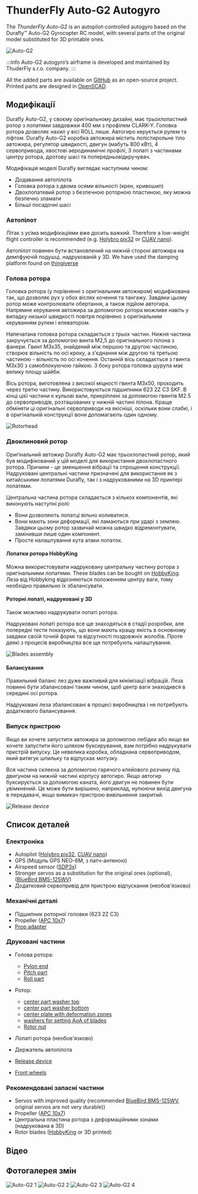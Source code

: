 # ThunderFly Auto-G2 Autogyro

The _ThunderFly Auto-G2_ is an autopilot-controlled autogyro based on the&#x20;
Durafly™ Auto-G2 Gyrocopter RC model, with several parts of the original model substituted for 3D printable ones.

![Auto-G2](../../assets/airframes/autogyro/auto-g2/autog2_title.jpg)

:::info
Auto-G2 autogyro’s airframe is developed and maintained by ThuderFly s.r.o. company.
:::

All the added parts are available on [GitHub](https://github.com/ThunderFly-aerospace/TF-G2/) as an open-source project.
Printed parts are designed in [OpenSCAD](https://www.openscad.org/).

## Модифікації

Durafly Auto-G2, у своєму оригінальному дизайні, має трьохлопастний ротор з лопатями завдовжки 400 мм з профілем CLARK-Y.
Головка ротора дозволяє нахил у вісі ROLL лише.
Автогиро керується рулем та ліфтом.
Durafly Auto-G2 коробка автожира містить полістирольне тіло автожира, регулятор швидкості, двигун (мабуть 800 кВт), 4 сервопривода, хвостові аеродинамічні профілі, 3 лопаті з частинами центру ротора, дротову шасі та попередньовідкручувач.

Модифікація моделі Durafly виглядає наступним чином:

- Додавання автопілота
- Головка ротора з двома осями вільності (крен, кривошип)
- Двохлопатевий ротор з безпечною роторною пластиною, яку можна безпечно зламати
- Більші посадочні шасі

### Автопілот

Літак з усіма модифікаціями вже досить важкий.
Therefore a low-weight flight controller is recommended (e.g. [Holybro pix32](../flight_controller/holybro_pix32.md) or [CUAV nano](../flight_controller/cuav_v5_nano.md)).

Автопілот повинен бути встановлений на нижній стороні автожира на демпфуючій подушці, надрукованій у 3D.
We have used the damping platform found on [thingiverse](https://www.thingiverse.com/thing:160655)

### Голова ротора

Головка ротора (у порівнянні з оригінальним автожиром) модифікована так, що дозволяє рух у обох віслях кочення та тангажу.
Завдяки цьому ротор може контролювати обертання, а також підйом автогира.
Напрямне керування автожира за допомогою ротора можливе навіть у випадку низької швидкості повітря порівняно з оригінальним керуванням рулем і елеватором.

Напечатана головка ротора складається з трьох частин.
Нижня частина закручується за допомогою винта М2,5 до оригінального пілона з фанери.
Гвинт M3x35, знайдений між першою та другою частиною, створює вільність по осі кроку, а з'єднання між другою та третьою частиною - вільність по осі кочення.
Останній вісь складається з гвинта M3x30 з самоблокуючою гайкою.
З боку ротора головка шурупа має велику площу шайби.

Вісь ротора, виготовлена з високої міцності гвинта M3x50, проходить через третю частину.
Використовуються підшипники 623 2Z C3 SKF.
В кінці цієї частини є кульові вали, прикріплені за допомогою гвинтів M2.5 до сервоприводів, розташованих у нижній частині пілона.
Краще обміняти ці оригінальні сервоприводи на якісніші, оскільки вони слабкі, і в оригінальній конструкції вони допомагають один одному.

![Rotorhead](../../assets/airframes/autogyro/auto-g2/modif_rh.png)

### Двоклиновий ротор

Оригінальний автожир Durafly Auto-G2 має трьохлопастний ротор, який був модифікований у цій моделі для використання двохлопастного ротора.
Причини - це зменшення вібрації та спрощення конструкції.
Надруковані центральні частини призначені для використання як з китайськими лопатями Durafly, так і з надрукованими на 3D принтері лопатями.

Центральна частина ротора складається з кількох компонентів, які виконують наступні ролі:

- Вони дозволяють лопатці вільно коливатися.
- Вони мають зони деформації, які ламаються при ударі з землею.
  Завдяки цьому ротор зазвичай можна швидко відремонтувати, замінивши лише один компонент.
- Просте налаштування кута атаки лопаток.

#### Лопатки ротора HobbyKing

Можна використовувати надруковану центральну частину ротора з оригінальними лопатями.
These blades can be bought on [HobbyKing](https://hobbyking.com/en_us/duraflytm-auto-g-gyrocopter-821mm-replacement-main-blade-1pcs-bag.html).
Леза від Hobbyking відрізняються положенням центру ваги, тому необхідно правильно їх збалансувати.

#### Роторні лопаті, надруковані у 3D

Також можливо надрукувати лопаті ротора.

Надруковані лопаті ротора все ще знаходяться в стадії розробки, але попередні тести показують, що вони мають кращу якість в основному завдяки своїй точній формі та відсутності поздовжніх жолобів.
Проте деякі з процесів виробництва все ще потребують налаштування.

![Blades assembly](../../assets/airframes/autogyro/auto-g2/modif_blade.png)

#### Балансування

Правильний баланс лез дуже важливий для мінімізації вібрацій.
Леза повинні бути збалансовані таким чином, щоб центр ваги знаходився в середині осі ротора.

Надруковані леза збалансовані в процесі виробництва і не потребують додаткового балансування.

### Випуск пристрою

Якщо ви хочете запустити автожира за допомогою лебідки або якщо ви хочете запустити його шляхом буксирування, вам потрібно надрукувати пристрій випуску.
Це невелика коробка, обладнана сервоприводом, який витягує шпильку та відпускає мотузку.

Вся частина склеєна за допомогою гарячого клейового розчину під двигуном на нижній частині корпусу автогиро.
Якщо автогир буксирується за допомогою каната, його двигун не повинен бути увімкнений.
Це може бути вирішено, наприклад, нулюючи вихід двигуна в передавачі, якщо вимикач пристрою вивільнення закритий.

![Release device](../../assets/airframes/autogyro/auto-g2/modif_release.png)

## Список деталей

### Електроніка

- Autopilot ([Holybro pix32](../flight_controller/holybro_pix32.md), [CUAV nano](../flight_controller/cuav_v5_nano.md))
- GPS (Модуль GPS NEO-6M, з патч-антеною)
- Airspeed sensor ([SDP3x](https://www.sensirion.com/en/flow-sensors/differential-pressure-sensors/worlds-smallest-differential-pressure-sensor/))
- Stronger servos as a substitution for the original ones (optional), ([BlueBird BMS-125WV](https://www.blue-bird-model.com/products_detail/411.htm))
- Додатковий сервопривід для пристрою відпускання (необов'язково)

### Механічні деталі

- Підшипник роторної головки (623 2Z C3)
- Propeller ([APC 10x7](https://www.apcprop.com/product/10x7e/))
- [Prop adapter](https://mpjet.com/shop/gb/prop-adapters/184-collet-prop-adapter-19-mm-4-mm-shaft-m629-standard.html)

### Друковані частини

- Голова ротора:
  - [Pylon end](https://github.com/ThunderFly-aerospace/Auto-G2/blob/master/CAD/stl/111_1001.stl)
  - [Pitch part](https://github.com/ThunderFly-aerospace/Auto-G2/blob/master/CAD/stl/111_1002.stl)
  - [Roll part](https://github.com/ThunderFly-aerospace/Auto-G2/blob/master/CAD/stl/111_1003.stl)

- Ротор:
  - [center part washer top](https://github.com/ThunderFly-aerospace/Auto-G2/blob/master/CAD/stl/111_1008.stl)
  - [center part washer bottom](https://github.com/ThunderFly-aerospace/Auto-G2/blob/master/CAD/stl/111_1004.stl)
  - [center plate with deformation zones](https://github.com/ThunderFly-aerospace/Auto-G2/blob/master/CAD/stl/888_1001.stl)
  - [washers for setting AoA of blades](https://github.com/ThunderFly-aerospace/Auto-G2/blob/master/CAD/stl/111_1005.stl)
  - [Rotor nut](https://github.com/ThunderFly-aerospace/Auto-G2/blob/master/CAD/stl/888_1002.stl)

- Лопаті ротора (необов'язково)

- Держатель автопілота

- [Release device](https://github.com/ThunderFly-aerospace/Auto-G2/blob/master/CAD/stl/888_1010.stl)

- [Front wheels](https://github.com/ThunderFly-aerospace/Auto-G2/blob/master/CAD/stl/888_1011.stl)

### Рекомендовані запасні частини

- Servos with improved quality (recommended [BlueBird BMS-125WV](https://www.blue-bird-model.com/products_detail/411.htm), original servos are not very durable))
- Propeller ([APC 10x7](https://www.apcprop.com/product/10x7e/))
- Центральна пластина ротора з деформаційними зонами (надрукована в 3D)
- Rotor blades ([HobbyKing](https://hobbyking.com/en_us/duraflytm-auto-g-gyrocopter-821mm-replacement-main-blade-1pcs-bag.html) or 3D printed)

## Відео

<lite-youtube videoid="YhXXSWz5wWs" title="[ThunderFly] 3D printed autogyro rotor"/>

## Фотогалерея змін

![Auto-G2 1](../../assets/airframes/autogyro/auto-g2/autog2_1.jpg)
![Auto-G2 2](../../assets/airframes/autogyro/auto-g2/autog2_2.jpg)
![Auto-G2 3](../../assets/airframes/autogyro/auto-g2/autog2_3.jpg)
![Auto-G2 4](../../assets/airframes/autogyro/auto-g2/autog2_4.jpg)
